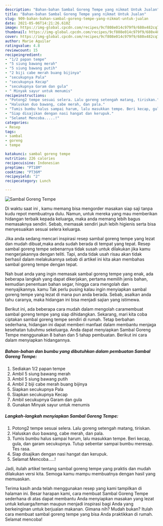 ```yaml
---
description: "Bahan-bahan Sambal Goreng Tempe yang nikmat Untuk Jualan"
title: "Bahan-bahan Sambal Goreng Tempe yang nikmat Untuk Jualan"
slug: 909-bahan-bahan-sambal-goreng-tempe-yang-nikmat-untuk-jualan
date: 2021-05-06T14:21:26.610Z
image: https://img-global.cpcdn.com/recipes/9cf808e014c979f9/680x482cq70/sambal-goreng-tempe-foto-resep-utama.jpg
thumbnail: https://img-global.cpcdn.com/recipes/9cf808e014c979f9/680x482cq70/sambal-goreng-tempe-foto-resep-utama.jpg
cover: https://img-global.cpcdn.com/recipes/9cf808e014c979f9/680x482cq70/sambal-goreng-tempe-foto-resep-utama.jpg
author: Marie Aguilar
ratingvalue: 4.8
reviewcount: 15
recipeingredient:
- "1/2 papan tempe"
- "5 siung bawang merah"
- "5 siung bawang putih"
- "2 biji cabe merah buang bijinya"
- "secukupnya Pala"
- "secukupnya Kecap"
- "secukupnya Garam dan gula"
- " Minyak sayur untuk menumis"
recipeinstructions:
- "Potong2 tempe sesuai selera. Lalu goreng setengah matang, tiriskan."
- "Haluskan duo bawang, cabe merah, dan pala."
- "Tumis bumbu halus sampai harum, lalu masukkan tempe. Beri kecap, gula, dan garam secukupnya. Tutup sebentar sampai bumbu meresap. Tes rasa."
- "Siap disajikan dengan nasi hangat dan kerupuk."
- "Selamat Mencoba.....!"
categories:
- Resep
tags:
- sambal
- goreng
- tempe

katakunci: sambal goreng tempe 
nutrition: 226 calories
recipecuisine: Indonesian
preptime: "PT18M"
cooktime: "PT36M"
recipeyield: "2"
recipecategory: Lunch

---
```



![Sambal Goreng Tempe](https://img-global.cpcdn.com/recipes/9cf808e014c979f9/680x482cq70/sambal-goreng-tempe-foto-resep-utama.jpg)

Di waktu  saat ini , kamu memang bisa mengorder masakan siap saji tanpa kudu repot membuatnya dulu. Namun, untuk mereka yang mau memberikan hidangan terbaik kepada keluarga, maka anda memang lebih bagus memasaknya sendiri. Sebab, memasak sendiri jauh lebih higienis serta bisa menyesuaikan sesuai selera keluarga.

Jika anda sedang mencari inspirasi resep sambal goreng tempe yang lezat dan mudah dibuat,maka anda sudah berada di tempat yang tepat. Resep sambal goreng tempe  sebenarnya tidak susah untuk dilakukan jika kamu mengerjakannya dengan teliti. Tapi, anda tidak usah risau akan tidak berhasil dalam melakukannya 
sebab di artikel ini kita akan membahas sambal goreng tempe dengan tepat.  



Nah buat anda yang ingin memasak sambal goreng tempe yang enak, ada beberapa langkah yang dapat dikerjakan, pertama memilih jenis bahan, kemudian penentuan bahan segar, hingga cara mengolah dan menyajikannya. kamu Tak perlu pusing kalau ingin menyiapkan sambal goreng tempe yang lezat di mana pun anda berada. Sebab, asalkan anda  tahu caranya, maka hidangan ini bisa menjadi sajian yang istimewa.

Berikut ini, ada beberapa cara mudah dalam mengolah caramembuat sambal goreng tempe yang siap dihidangkan. Sekarang, mari kita coba ciptakan sambal goreng tempe sendiri di rumah. Tetap berbahan sederhana, hidangan ini dapat memberi manfaat dalam membantu menjaga kesehatan tubuhmu sekeluarga. Anda dapat menyiapkan Sambal Goreng Tempe menggunakan 8 bahan dan 5 tahap pembuatan. Berikut ini cara dalam menyiapkan hidangannya.

<!--inarticleads1-->

##### Bahan-bahan dan bumbu yang dibutuhkan dalam pembuatan Sambal Goreng Tempe:

1. Sediakan 1/2 papan tempe
1. Ambil 5 siung bawang merah
1. Ambil 5 siung bawang putih
1. Ambil 2 biji cabe merah buang bijinya
1. Siapkan secukupnya Pala
1. Siapkan secukupnya Kecap
1. Ambil secukupnya Garam dan gula
1. Gunakan  Minyak sayur untuk menumis




<!--inarticleads2-->

##### Langkah-langkah menyiapkan Sambal Goreng Tempe:

1. Potong2 tempe sesuai selera. Lalu goreng setengah matang, tiriskan.
1. Haluskan duo bawang, cabe merah, dan pala.
1. Tumis bumbu halus sampai harum, lalu masukkan tempe. Beri kecap, gula, dan garam secukupnya. Tutup sebentar sampai bumbu meresap. Tes rasa.
1. Siap disajikan dengan nasi hangat dan kerupuk.
1. Selamat Mencoba.....!




Jadi, itulah artikel tentang  sambal goreng tempe  yang praktis dan mudah dilakukan versi kita. Semoga kamu mampu membuatnya dengan hasil yang memuaskan. 

Terima kasih anda telah menggunakan resep yang kami tampilkan di halaman ini. Besar harapan kami, cara membuat  Sambal Goreng Tempe sederhana di atas dapat membantu Anda menyiapkan masakan yang lezat untuk keluarga/teman maupun menjadi inspirasi bagi Anda yang berkeinginan untuk berjualan makanan. Gimana nih? Mudah bukan? Itulah cara membuat sambal goreng tempe yang bisa Anda praktikkan di rumah. Selamat mencoba!

